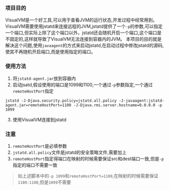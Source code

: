 ### 项目目的
VisualVM是一个好工具,可以用于查看JVM的运行状态,开发过程中经常用到。
VisualVM需要使用jstatd来连接远程的JVM,jstatd提供了一个`-p`的参数,可以指定一个端口,但实际上除了这个端口以外，jstatd还会随机开启一个端口,这个端口是不固定的,这样就导致了VisualVM无法连接到容器内的JVM。
本项目的目的就是解决这个问题,使用`javaagent`的方式来启动jstatd,在启动过程中修改jstatd的源码,使其不再随机开启端口,而是使用指定的端口。
### 使用方法
1. 将`jstatd-agent.jar`放到容器内
2. 启动jsatd,假设使用的端口是1099和1100,一个通过`-p`参数指定,一个通过`remoteHostPort`指定
```shell
jstatd -J-Djava.security.policy=jstatd.all.policy -J-javaagent:jstatd-agent.jar=remoteHostPort=1100 -J-Djava.rmi.server.hostname=0.0.0.0 -p 1099
```
3. 使用VisualVM连接到jstatd

### 注意
1. `remoteHostPort`是必填参数
2. `jstatd.all.policy`文件是jstatd的安全策略文件,需要加上
3. `remoteHostPort`指定得端口在映射的时候需要保证src和dest端口一致,但是`-p`指定的端口不需要一致
> 如上述脚本中的`-p 1099`和`remoteHostPort=1100`,在映射的时候需要保证`1100:1100`,但是`1099`不需要
